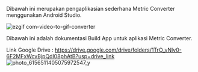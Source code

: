 Dibawah ini merupakan pengaplikasian sederhana Metric Converter menggunakan Android Studio.

![ezgif com-video-to-gif-converter](https://github.com/user-attachments/assets/4e982140-9dcc-4642-9157-57b00306a8a6)

Dibawah ini adalah dokumentasi Build App untuk aplikasi Metric Converter.

Link Google Drive : https://drive.google.com/drive/folders/1TrO_vNlv0-6F2MFxWcvBjpQdl08phAtB?usp=drive_link
![photo_6156511405075972547_y](https://github.com/user-attachments/assets/32c1c2e9-f8e0-4dfe-ae53-598a44933e39)
